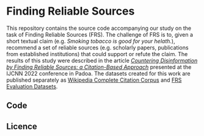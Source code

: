 # Finding Reliable Sources

This repository contains the source code accompanying our study on the task of Finding Reliable Sources (FRS). The challenge of FRS is to, given a short textual claim (e.g. *Smoking tobacco is good for your helath.*), recommend a set of reliable sources (e.g. scholarly papers, publications from established institutions) that could support or refute the claim. The results of this study were described in the article *[Countering Disinformation by Finding Reliable Sources: a Citation-Based Approach](TODO)* presented at the IJCNN 2022 conference in Padoa. The datasets created for this work are published separately as [Wikipedia Complete Citation Corpus](https://doi.org/10.5281/zenodo.6539054) and [FRS Evaluation Datasets](https://doi.org/10.5281/zenodo.6539087).

## Code

## Licence
